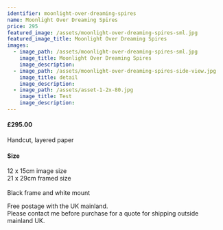 ```yaml
---
identifier: moonlight-over-dreaming-spires
name: Moonlight Over Dreaming Spires
price: 295
featured_image: /assets/moonlight-over-dreaming-spires-sml.jpg
featured_image_title: Moonlight Over Dreaming Spires
images:
  - image_path: /assets/moonlight-over-dreaming-spires-sml.jpg
    image_title: Moonlight Over Dreaming Spires
    image_description:
  - image_path: /assets/moonlight-over-dreaming-spires-side-view.jpg
    image_title: detail
    image_description:
  - image_path: /assets/asset-1-2x-80.jpg
    image_title: Test
    image_description:
---
```

#### £295.00<br>

Handcut, layered paper

#### Size<br>

12 x 15cm image size<br>21 x 29cm framed size<br><br>Black frame and white mount

Free postage with the UK mainland.<br>Please contact me before purchase for a quote for shipping outside mainland UK.